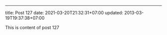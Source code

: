 ---
title: Post 127
date: 2021-03-20T21:32:31+07:00
updated: 2013-03-19T19:37:38+07:00

This is content of post 127
